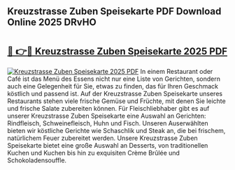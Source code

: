 ## Kreuzstrasse Zuben Speisekarte PDF Download Online 2025 DRvHO

# <h2><a href="http://gc8adm.nevu.top/?p=Kreuzstrasse+Zuben+Speisekarte">🔗 👉🔴 Kreuzstrasse Zuben Speisekarte 2025 PDF</a></h2>

[![Kreuzstrasse Zuben Speisekarte 2025 PDF](https://i.imgur.com/dBaPXMq.png)](http://gc8adm.nevu.top/?p=Kreuzstrasse+Zuben+Speisekarte)
In einem Restaurant oder Café ist das Menü des Essens nicht nur eine Liste von Gerichten, sondern auch eine Gelegenheit für Sie, etwas zu finden, das für Ihren Geschmack köstlich und passend ist. Auf der Kreuzstrasse Zuben Speisekarte unseres Restaurants stehen viele frische Gemüse und Früchte, mit denen Sie leichte und frische Salate zubereiten können. Für Fleischliebhaber gibt es auf unserer Kreuzstrasse Zuben Speisekarte eine Auswahl an Gerichten: Rindfleisch, Schweinefleisch, Huhn und Fisch. Unseren Auserwählten bieten wir köstliche Gerichte wie Schaschlik und Steak an, die bei frischem, natürlichem Feuer zubereitet werden. Unsere Kreuzstrasse Zuben Speisekarte bietet eine große Auswahl an Desserts, von traditionellen Kuchen und Kuchen bis hin zu exquisiten Crème Brûlée und Schokoladensouffle.
